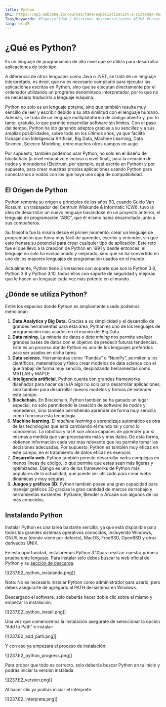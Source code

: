 ```yaml
---
title: Python
URL: https://app.web3mba.io/courses/take/especializacion-2-sistemas-descentralizados/texts/40598429-1-python
Tags/Keywords: #Especialidad 2 #Sistemas descentralizados #E2U5 #Creación de un Nodo Bitcoin Core #practica #interfaz rpc #rpc #python
lang: es-AR
---
```

# ¿Qué es Python?
Es un lenguaje de programación de alto nivel que se utiliza para desarrollar aplicaciones de todo tipo. 

A diferencia de otros lenguajes como Java o .NET, se trata de un lenguaje interpretado, es decir, que no es necesario compilarlo para ejecutar las aplicaciones escritas en Python, sino que se ejecutan directamente por el ordenador utilizando un programa denominado interpretador, por lo que no es necesario _traducirlo_ a lenguaje máquina. 

Python no solo es un lenguaje potente, sino que también resulta muy sencillo de leer y escribir debido a su alta similitud con el lenguaje humano. Además, se trata de un lenguaje multiplataforma de código abierto y, por lo tanto, gratuito, lo que permite desarrollar software sin límites. Con el paso del tiempo, Python ha ido ganando adeptos gracias a su sencillez y a sus amplias posibilidades, sobre todo en los últimos años, ya que facilita trabajar con Inteligencia Artificial, Big Data, Machine Learning, Data Science, Science Modeling, entre muchos otros campos en auge.

Por supuesto, también podemos usar Python, no solo en el diseño de blockchain (a nivel educativo e incluso a nivel final), para la creación de nodos y monederos (Electrum, por ejemplo, está escrito en Python) y por supuesto, para crear nuestras propias aplicaciones usando Python para conectarnos a nodos con los que haya una capa de compatibilidad. 

## El Origen de Python
Python remonta su origen a principios de los años 90, cuando Guido Van Rossum, un trabajador del Centrum Wiskunde & Informatic (CWI), tuvo la idea de desarrollar un nuevo lenguaje basándose en un proyecto anterior, el lenguaje de programación “ABC”, que él mismo había desarrollado junto a sus compañeros.

Su filosofía fue la misma desde el primer momento: crear un lenguaje de programación que fuera muy fácil de aprender, escribir y entender, sin que esto frenara su potencial para crear cualquier tipo de aplicación. Este reto fue el que llevo a la creación de Python en 1991 y desde entonces, el lenguaje no solo ha evolucionado y mejorado, sino que se ha convertido en uno de los mayores lenguajes de programación usados en el mundo. 

Actualmente, Python tiene 3 versiones con soporte que son la Python 3.8, Python 3.9 y Python 3.10, todos ellos con soporte de seguridad y mejoras que le hacen un lenguaje cada vez más potente en el mundo. 

## ¿Dónde se utiliza Python?
Entre los espacios donde Python es ampliamente usado podemos mencionar: 
1. **Data Analytics y Big Data.** Gracias a su simplicidad y el desarrollo de grandes herramientas para esta área, Python es uno de los lenguajes de programación más usados en el mundo del Big Data.
2. **Data mining.** La minería de datos o _data mining_ nos permite analizar grandes bases de datos con el objetivo de predecir futuras tendencias. Este es un proceso donde Python es uno de los lenguajes preferidos para ser usados en dicha tarea. 
3. **Data science.** Herramientas como “Pandas” o “NumPy”, permiten a los científicos, matemáticos y físico crear modelos de data science con el que trabajr de forma muy sencilla, desplazando herramientas como MATLAB y MAPLE.
4. **Inteligencia artificial.** Python cuenta con grandes frameworks diseñados para hacer de la IA algo no solo para desarrollar aplicaciones, sino también para desarrollar nuevos modelos y formas de extender este campo. 
5. **Blockchain.** En Blockchain, Python también se ha ganado un lugar especial, no solo permitiendo la creación de software de nodos y monederos, sino también permitiendo aprender de forma muy sencilla como funciona esta tecnología. 
6. **Machine learning.** El _machine learning_ o aprendizaje automático es otra de las tecnologías que está cambiando el mundo tal y como lo conocemos. La robótica y la IA son ahora capaces de aprender por sí mismas a medida que van procesando más y más datos. De esta forma, obtienen información cada vez más relevante que les permite tomar las decisiones adecuadas. Por supuesto, Python es también muy eficaz en este campo, en el tratamiento de datos eficaz es esencial.
7. **Desarrollo web.** Python también permite desarrollar webs complejas en menos líneas de código, lo que permite que estas sean más ligeras y optimizadas. Django es uno de los frameworks de Python más populares de la actualidad, que puede ser utilizado para crear webs dinámicas y muy seguras.
8. **Juegos y gráficos 3D.** Python también posee una gran capacidad para manejar gráficos 3D gracias la gran cantidad de marcos de trabajo y herramientas existentes. PyGame, Blender o Arcade son algunos de los más conocidos.

## Instalando Python
Instalar Python es una tarea bastante sencilla, ya que está disponible para todos los grandes sistemas operativos conocidos, incluyendo Windows, GNU/Linux (donde viene por defecto), MacOS, FreeBSD, OpenBSD y otros derivados UNIX. 

En esta oportunidad, instalaremos Python 3.10para realizar nuestra primera prueba ente lenguaje. Para instalar solo debes buscar la web oficial de Python y su [sección de descarga](https://www.python.org/downloads/windows/):

![[237.E2_python_instalando.png]]

Nota: No es necesario instalar Python como administrador para usarlo, pero debes asegurarte de agregarlo al PATH del sistema en Windows.

Descargado el software, solo deberás hacer doble clic sobre el mismo y empezar la instalación.

![[237.E2_python_install.png]]

Una vez que comencemos la instalación asegúrate de seleccionar la opción “Add to Path” e instalar:

![[237.E2_add_path.png]]

Y con eso ya empezará el proceso de instalación:

![[237.E2_python_progress.png]]
  
Para probar que todo es correcto, solo deberás buscar Python en tu inicio y podrás iniciar la versión instalada. 

![[237.E2_version.png]]

Al hacer clic ya podrás iniciar el intérprete 

![[237.E2_interprete.png]]